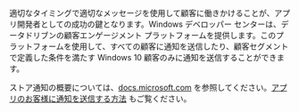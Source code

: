 ﻿適切なタイミングで適切なメッセージを使用して顧客に働きかけることが、アプリ開発者としての成功の鍵となります。Windows デベロッパー センターは、データドリブンの顧客エンゲージメント プラットフォームを提供します。このプラットフォームを使用して、すべての顧客に通知を送信したり、顧客セグメントで定義した条件を満たす Windows 10 顧客のみに通知を送信することができます。

ストア通知の概要については、[docs.microsoft.com](https://docs.microsoft.com/windows/uwp/monetize/configure-your-app-to-receive-dev-center-notifications) を参照してください。[アプリのお客様に通知を送信する方法](https://docs.microsoft.com/en-us/windows/uwp/publish/send-push-notifications-to-your-apps-customers) もご覧ください。

